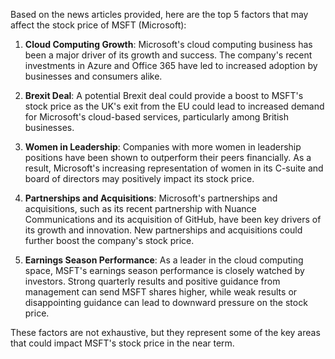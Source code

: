 Based on the news articles provided, here are the top 5 factors that may affect the stock price of MSFT (Microsoft):

1. **Cloud Computing Growth**: Microsoft's cloud computing business has been a major driver of its growth and success. The company's recent investments in Azure and Office 365 have led to increased adoption by businesses and consumers alike.

2. **Brexit Deal**: A potential Brexit deal could provide a boost to MSFT's stock price as the UK's exit from the EU could lead to increased demand for Microsoft's cloud-based services, particularly among British businesses.

3. **Women in Leadership**: Companies with more women in leadership positions have been shown to outperform their peers financially. As a result, Microsoft's increasing representation of women in its C-suite and board of directors may positively impact its stock price.

4. **Partnerships and Acquisitions**: Microsoft's partnerships and acquisitions, such as its recent partnership with Nuance Communications and its acquisition of GitHub, have been key drivers of its growth and innovation. New partnerships and acquisitions could further boost the company's stock price.

5. **Earnings Season Performance**: As a leader in the cloud computing space, MSFT's earnings season performance is closely watched by investors. Strong quarterly results and positive guidance from management can send MSFT shares higher, while weak results or disappointing guidance can lead to downward pressure on the stock price.

These factors are not exhaustive, but they represent some of the key areas that could impact MSFT's stock price in the near term.